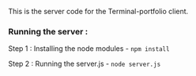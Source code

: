 This is the server code for the Terminal-portfolio client.

### Running the server :
Step 1 : Installing the node modules - 
``` npm install ```

Step 2 : Running the server.js - 
``` node server.js ``` 
